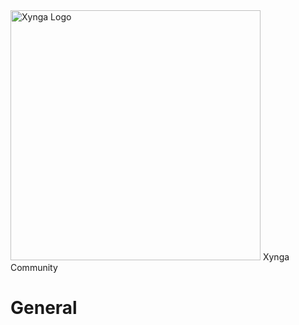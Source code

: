 <img src="https://s3.amazonaws.com/xynga/images/XYNGA.png" width="400" alt="Xynga Logo"/>
Xynga Community

# General
